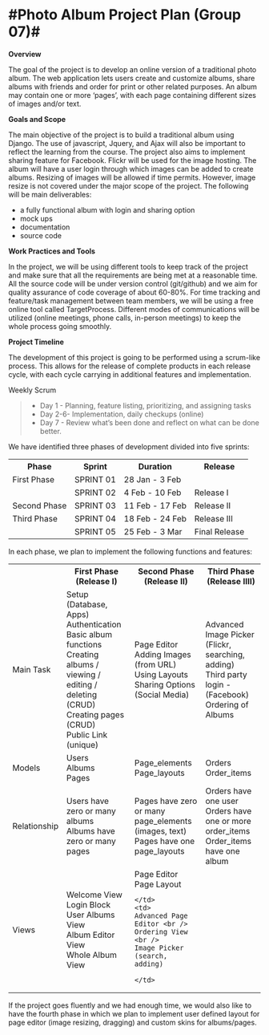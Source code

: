 #Photo Album Project Plan (Group 07)#
================================

**Overview**

The goal of the project is to develop an online version of a traditional photo album. The web application lets users
create and customize albums, share albums with friends and order for print or other related purposes. An album may
contain one or more ‘pages’, with each page containing different sizes of images and/or text.

**Goals and Scope**

The main objective of the project is to build a traditional album using Django. The use of javascript, Jquery, and 
Ajax will also be important to reflect the learning from the course. The project also aims to implement sharing feature
for Facebook. Flickr will be used for the image hosting. The album will have a user login through which  images can be 
added to create albums. Resizing of images will be allowed if time permits. However, image resize is not covered under
the major scope of the project.  The following will be main deliverables:
  
  * a fully functional album with login and sharing option
  * mock ups
  * documentation
  * source code 
  
**Work Practices and Tools**

In the project, we will be using different tools to keep track of the project and make sure that all the requirements 
are being met at a reasonable time. All the source code will be under version control (git/github) and we aim for 
quality assurance of code coverage of about 60-80%. For time tracking and feature/task management between team members, 
we will be using a free online tool called TargetProcess. Different modes of communications will be utilized (online 
meetings, phone calls, in-person meetings) to keep the whole process going smoothly.


**Project Timeline**

The development of this project is going to be performed using a scrum-like process. This allows for the release of 
complete products in each release cycle, with each cycle carrying in additional features and implementation. 

Weekly Scrum
> - Day 1 - Planning, feature listing, prioritizing, and assigning tasks
> - Day 2-6- Implementation, daily checkups (online)
> - Day 7 - Review what’s been done and reflect on what can be done better.

We have identified three phases of development divided into five sprints:

<table>
  <tr>
    <th>Phase </th><th>Sprint</th><th>Duration</th><th>Release</th>
  </tr>
  <tr>
    <td>First Phase	</td><td> SPRINT 01 </td><td> 28 Jan - 3 Feb</td><td></td>
  </tr>
  <tr>
    <td></td><td> SPRINT 02 </td><td> 4 Feb - 10 Feb</td><td>Release I</td>
  </tr>
  <tr>
    <td>Second Phase</td><td> SPRINT 03 </td><td> 11 Feb - 17 Feb</td><td>Release II</td>
  </tr>
  <tr>
    <td>Third Phase</td><td> SPRINT 04 </td><td> 18 Feb - 24 Feb </td><td>Release III</td>
  </tr>
   <tr>
    <td></td><td> SPRINT 05 </td><td> 25 Feb - 3 Mar </td><td>Final Release</td>
  </tr>
</table>

In each phase, we plan to implement the following functions and features:

<table>
  <tr>
    <th></th><th>First Phase (Release I) </th><th>Second Phase (Release II) </th><th>Third Phase (Release IIII) </th>
  </tr>

   <tr>
    <td>Main Task </td>
    <td> 
     Setup (Database, Apps)<br /> Authentication <br /> Basic album functions <br /> 
     Creating albums / viewing / editing / deleting (CRUD) <br /> Creating pages (CRUD) <br /> Public Link (unique)
    </td>
    <td> 
     Page Editor <br />  Adding Images (from URL) <br />  Using Layouts <br />  Sharing Options (Social Media)
     </td>
     <td>
     Advanced Image Picker (Flickr, searching, adding) <br />  Third party login - (Facebook) <br /> Ordering of Albums
    </td>
  </tr>
  <tr>
    <td>Models</td>  
    <td> Users <br /> Albums<br /> Pages </td>
    <td> Page_elements <br />Page_layouts </td>
    <td>Orders <br />Order_items </td>
  </tr>
   <tr>
    <td>Relationship</td>  
    <td> 
    Users have zero or many albums<br />
    Albums have zero or many pages 
    </td>
    <td> 
    Pages have zero or many page_elements (images, text) <br />
    Pages have one page_layouts 
    </td>
    <td>
    Orders have one user <br />
    Orders have one or more order_items <br />
    Order_items have one album
    </td>
  </tr>
   <tr>
    <td>Views  </td>  
    <td>         
    Welcome View <br />
    Login Block <br />
    User Albums View <br />
    Album Editor View <br />
    Whole Album View 
    </td>
    <td> 
    Page Editor <br />
    Page Layout 

    </td>
    <td>
    Advanced Page Editor <br />
    Ordering View <br />
    Image Picker (search, adding)

    </td>
  </tr>
</table>
		
		


If the project goes fluently and we had enough time, we would also like to have the fourth phase in which 
we plan to implement user defined layout for page editor (image resizing, dragging) and custom skins for albums/pages.



